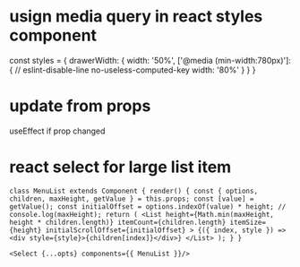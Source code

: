 # usign media query in react styles component
const styles = {
  drawerWidth: {
    width: '50%',
    ['@media (min-width:780px)']: { // eslint-disable-line no-useless-computed-key
      width: '80%'
    }
  }
}


 # update from props 
 useEffect if prop changed


# react select for large list item
`class MenuList extends Component {
    render() {
        const { options, children, maxHeight, getValue } = this.props;
        const [value] = getValue();
        const initialOffset = options.indexOf(value) * height;
        // console.log(maxHeight);
        return (
            <List
                height={Math.min(maxHeight, height * children.length)}
                itemCount={children.length}
                itemSize={height}
                initialScrollOffset={initialOffset}
            >
                {({ index, style }) => <div style={style}>{children[index]}</div>}
            </List>
        );
    }
}`

`<Select {...opts} components={{ MenuList }}/>`
